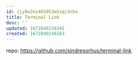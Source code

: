 ```yaml
---
id: zjy8e2ns465053m5zqi3nho
title: Terminal Link
desc: ''
updated: 1672840156345
created: 1672840146163
---
```


repo: https://github.com/sindresorhus/terminal-link